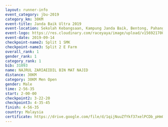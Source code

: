 ```yaml
---
layout: runner-info 
event_category: jbu-2019 
category_km: 30KM 
event-title: Janda Baik Ultra 2019
event-location: Sekolah Kebangsaan, Kampung Janda Baik, Bentong, Pahang, Malaysia 
event-logo: https://res.cloudinary.com/raceyaya/image/upload/v1569217009/logo/janda-baik_vch1pc.jpg 
event-date: 2019-09-14 
checkpoint-name2: Split 1 SMK 
checkpoint-name3: Split 2 E Farm 
overall_rank: 1
gender_rank: 1
category_rank: 1
bib: 31093
name: NAJRUL ZARIAEIDIL BIN MAT NAJID
distance: 30KM
category: 30KM Men Open
gender: Male
time: 2-56-35
start: 2-00-00
checkpoint2: 3-22-20
checkpoint3: 4-35-45
finish: 4-56-35
country: Malaysia
certificate: https://drive.google.com/file/d/1qijNuuZfYkf37xelPCDb_pHmOLTCwDPa/view?usp=sharing
---
```

